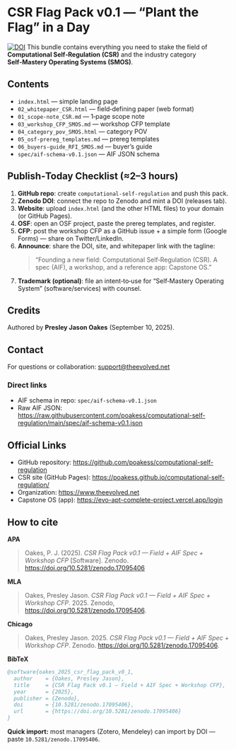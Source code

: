 # CSR Flag Pack v0.1 — “Plant the Flag” in a Day
[![DOI](https://zenodo.org/badge/DOI/10.5281/zenodo.17095406.svg)](https://doi.org/10.5281/zenodo.17095406)
This bundle contains everything you need to stake the field of **Computational Self‑Regulation (CSR)** and the industry category **Self‑Mastery Operating Systems (SMOS)**.

## Contents
- `index.html` — simple landing page
- `02_whitepaper_CSR.html` — field‑defining paper (web format)
- `01_scope-note_CSR.md` — 1‑page scope note
- `03_workshop_CFP_SMOS.md` — workshop CFP template
- `04_category_pov_SMOS.html` — category POV
- `05_osf-prereg_templates.md` — prereg templates
- `06_buyers-guide_RFI_SMOS.md` — buyer’s guide
- `spec/aif-schema-v0.1.json` — AIF JSON schema

## Publish‑Today Checklist (≈2–3 hours)
1) **GitHub repo**: create `computational-self-regulation` and push this pack.  
2) **Zenodo DOI**: connect the repo to Zenodo and mint a DOI (releases tab).  
3) **Website**: upload `index.html` (and the other HTML files) to your domain (or GitHub Pages).  
4) **OSF**: open an OSF project, paste the prereg templates, and register.
5) **CFP**: post the workshop CFP as a GitHub issue + a simple form (Google Forms) — share on Twitter/LinkedIn.  
6) **Announce**: share the DOI, site, and whitepaper link with the tagline:  
   > “Founding a new field: Computational Self‑Regulation (CSR). A spec (AIF), a workshop, and a reference app: Capstone OS.”
7) **Trademark (optional)**: file an intent‑to‑use for “Self‑Mastery Operating System” (software/services) with counsel.

## Credits
Authored by **Presley Jason Oakes** (September 10, 2025).

## Contact
For questions or collaboration: support@theevolved.net


### Direct links
- AIF schema in repo: `spec/aif-schema-v0.1.json`
- Raw AIF JSON: https://raw.githubusercontent.com/poakess/computational-self-regulation/main/spec/aif-schema-v0.1.json


## Official Links
- GitHub repository: https://github.com/poakess/computational-self-regulation
- CSR site (GitHub Pages): https://poakess.github.io/computational-self-regulation/
- Organization: https://www.theevolved.net
- Capstone OS (app): https://evo-apt-complete-project.vercel.app/login

## How to cite
**APA**  
> Oakes, P. J. (2025). *CSR Flag Pack v0.1 — Field + AIF Spec + Workshop CFP* [Software]. Zenodo. https://doi.org/10.5281/zenodo.17095406

**MLA**  
> Oakes, Presley Jason. *CSR Flag Pack v0.1 — Field + AIF Spec + Workshop CFP*. 2025. Zenodo, https://doi.org/10.5281/zenodo.17095406.

**Chicago**  
> Oakes, Presley Jason. 2025. *CSR Flag Pack v0.1 — Field + AIF Spec + Workshop CFP*. Zenodo. https://doi.org/10.5281/zenodo.17095406.

**BibTeX**
```bibtex
@software{oakes_2025_csr_flag_pack_v0_1,
  author    = {Oakes, Presley Jason},
  title     = {CSR Flag Pack v0.1 — Field + AIF Spec + Workshop CFP},
  year      = {2025},
  publisher = {Zenodo},
  doi       = {10.5281/zenodo.17095406},
  url       = {https://doi.org/10.5281/zenodo.17095406}
}
```

**Quick import:** most managers (Zotero, Mendeley) can import by DOI — paste `10.5281/zenodo.17095406`.
